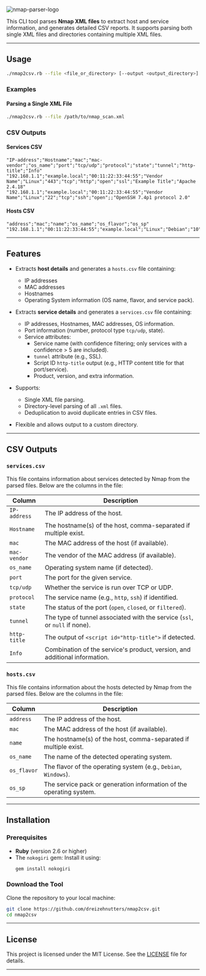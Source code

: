 ![nmap-parser-logo](https://img.shields.io/badge/nmap-parser-blue?style=flat-square&logo=ruby&logoColor=white)

This CLI tool parses **Nmap XML files** to extract host and service information, and generates detailed CSV reports. It supports parsing both single XML files and directories containing multiple XML files.

---


## Usage

```bash
./nmap2csv.rb --file <file_or_directory> [--output <output_directory>]
```

### Examples

#### Parsing a Single XML File
```bash
./nmap2csv.rb --file /path/to/nmap_scan.xml
```

### CSV Outputs

#### **Services CSV**
```csv
"IP-address";"Hostname";"mac";"mac-vendor";"os_name";"port";"tcp/udp";"protocol";"state";"tunnel";"http-title";"Info"
"192.168.1.1";"example.local";"00:11:22:33:44:55";"Vendor Name";"Linux";"443";"tcp";"http";"open";"ssl";"Example Title";"Apache 2.4.18"
"192.168.1.1";"example.local";"00:11:22:33:44:55";"Vendor Name";"Linux";"22";"tcp";"ssh";"open";;"OpenSSH 7.4p1 protocol 2.0"
```

#### **Hosts CSV**
```csv
"address";"mac";"name";"os_name";"os_flavor";"os_sp"
"192.168.1.1";"00:11:22:33:44:55";"example.local";"Linux";"Debian";"10"
```
---

## Features

- Extracts **host details** and generates a `hosts.csv` file containing:
  - IP addresses
  - MAC addresses
  - Hostnames
  - Operating System information (OS name, flavor, and service pack).

- Extracts **service details** and generates a `services.csv` file containing:
  - IP addresses, Hostnames, MAC addresses, OS information.
  - Port information (number, protocol type `tcp/udp`, state).
  - Service attributes:
    - Service name (with confidence filtering; only services with a confidence > 5 are included).
    - `tunnel` attribute (e.g., SSL).
    - Script ID `http-title` output (e.g., HTTP content title for that port/service).
    - Product, version, and extra information.

- Supports:
  - Single XML file parsing.
  - Directory-level parsing of all `.xml` files.
  - Deduplication to avoid duplicate entries in CSV files.

- Flexible and allows output to a custom directory.

---

## CSV Outputs

### `services.csv`

This file contains information about services detected by Nmap from the parsed files. Below are the columns in the file:

| Column       | Description                                                                 |
|--------------|-----------------------------------------------------------------------------|
| `IP-address` | The IP address of the host.                                                |
| `Hostname`   | The hostname(s) of the host, comma-separated if multiple exist.            |
| `mac`        | The MAC address of the host (if available).                                |
| `mac-vendor` | The vendor of the MAC address (if available).                              |
| `os_name`    | Operating system name (if detected).                                       |
| `port`       | The port for the given service.                                            |
| `tcp/udp`    | Whether the service is run over TCP or UDP.                                |
| `protocol`   | The service name (e.g., `http`, `ssh`) if identified.                     |
| `state`      | The status of the port (`open`, `closed`, or `filtered`).                  |
| `tunnel`     | The type of tunnel associated with the service (`ssl`, or `null` if none). |
| `http-title` | The output of `<script id="http-title">` if detected.                      |
| `Info`       | Combination of the service's product, version, and additional information. |

### `hosts.csv`

This file contains information about the hosts detected by Nmap from the parsed files. Below are the columns in the file:

| Column     | Description                                                             |
|------------|-------------------------------------------------------------------------|
| `address`  | The IP address of the host.                                             |
| `mac`      | The MAC address of the host (if available).                             |
| `name`     | The hostname(s) of the host, comma-separated if multiple exist.         |
| `os_name`  | The name of the detected operating system.                              |
| `os_flavor`| The flavor of the operating system (e.g., `Debian`, `Windows`).         |
| `os_sp`    | The service pack or generation information of the operating system.     |

---

## Installation

### Prerequisites
- **Ruby** (version 2.6 or higher)
- The `nokogiri` gem: Install it using:
  ```bash
  gem install nokogiri
  ```

### Download the Tool

Clone the repository to your local machine:
```bash
git clone https://github.com/dreizehnutters/nmap2csv.git
cd nmap2csv
```

---


## License

This project is licensed under the MIT License. See the [LICENSE](LICENSE) file for details.

---
